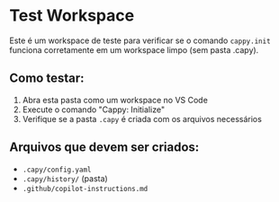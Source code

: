 # Test Workspace

Este é um workspace de teste para verificar se o comando `cappy.init` funciona corretamente em um workspace limpo (sem pasta .capy).

## Como testar:

1. Abra esta pasta como um workspace no VS Code
2. Execute o comando "Cappy: Initialize" 
3. Verifique se a pasta `.capy` é criada com os arquivos necessários

## Arquivos que devem ser criados:

- `.capy/config.yaml`
- `.capy/history/` (pasta)
- `.github/copilot-instructions.md`
